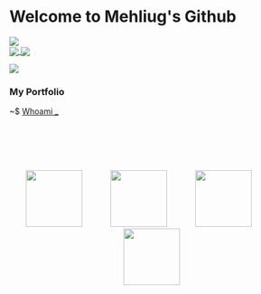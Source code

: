 # Welcome to Mehliug's Github
![](https://komarev.com/ghpvc/?username=Mehliug-git)<br>
<a href="https://github.com/anuraghazra/github-readme-stats">
  <img align="center" src="https://github-readme-stats.vercel.app/api?username=Mehliug-git&count_private=true&show_icons=true&include_all_commits=true&hide_border=false&hide_title=false&theme=codeSTACK" />
  <img align="center" src="https://github-readme-stats.vercel.app/api/top-langs/?username=Mehliug-git&langs_count=5&theme=github_dark&hide_border=true" />
</a>


<img src="https://root-me-badge.cloud.duboc.xyz/storage_clients/779ca298cba8edc1fd624f5adee95259/static_badge_light.png" />

  
### My Portfolio

~$ <a href="https://mehliug-git.github.io/Portfolio/">Whoami _</a> 

<br><br><br><br>

<p align="center">
   <img src="https://media3.giphy.com/media/ln7z2eWriiQAllfVcn/200w.webp" width="100"> &emsp;&emsp;&emsp;
   <img src="https://i.giphy.com/media/LMt9638dO8dftAjtco/200.webp" width="100"> &emsp;&emsp;&emsp;
   <img src="https://i.giphy.com/media/KzJkzjggfGN5Py6nkT/200.webp" width="100"> &emsp;&emsp;&emsp;
   <img src="https://i.giphy.com/media/IdyAQJVN2kVPNUrojM/200.webp" width="100"><br><br> &emsp;&emsp;&emsp;
</p> 

